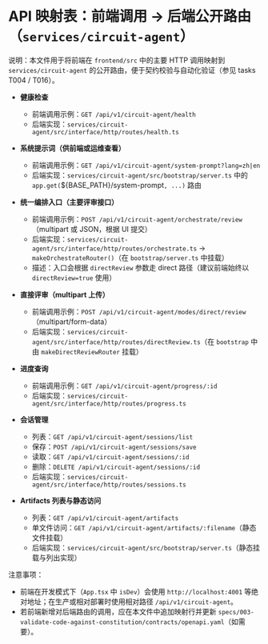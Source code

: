 # API 映射表：前端调用 → 后端公开路由（`services/circuit-agent`）

说明：本文件用于将前端在 `frontend/src` 中的主要 HTTP 调用映射到 `services/circuit-agent` 的公开路由，便于契约校验与自动化验证（参见 tasks T004 / T016）。

- **健康检查**
  - 前端调用示例：`GET /api/v1/circuit-agent/health`
  - 后端实现：`services/circuit-agent/src/interface/http/routes/health.ts`

- **系统提示词（供前端或运维查看）**
  - 前端调用示例：`GET /api/v1/circuit-agent/system-prompt?lang=zh|en`
  - 后端实现：`services/circuit-agent/src/bootstrap/server.ts` 中的 `app.get(`${BASE_PATH}/system-prompt`, ...)` 路由

- **统一编排入口（主要评审接口）**
  - 前端调用示例：`POST /api/v1/circuit-agent/orchestrate/review` （multipart 或 JSON，根据 UI 提交）
  - 后端实现：`services/circuit-agent/src/interface/http/routes/orchestrate.ts` → `makeOrchestrateRouter()`（在 `bootstrap/server.ts` 中挂载）
  - 描述：入口会根据 `directReview` 参数走 direct 路径（建议前端始终以 `directReview=true` 使用）

- **直接评审（multipart 上传）**
  - 前端调用示例：`POST /api/v1/circuit-agent/modes/direct/review`（multipart/form-data）
  - 后端实现：`services/circuit-agent/src/interface/http/routes/directReview.ts`（在 `bootstrap` 中由 `makeDirectReviewRouter` 挂载）

- **进度查询**
  - 前端调用示例：`GET /api/v1/circuit-agent/progress/:id`
  - 后端实现：`services/circuit-agent/src/interface/http/routes/progress.ts`

- **会话管理**
  - 列表：`GET /api/v1/circuit-agent/sessions/list`
  - 保存：`POST /api/v1/circuit-agent/sessions/save`
  - 读取：`GET /api/v1/circuit-agent/sessions/:id`
  - 删除：`DELETE /api/v1/circuit-agent/sessions/:id`
  - 后端实现：`services/circuit-agent/src/interface/http/routes/sessions.ts`

- **Artifacts 列表与静态访问**
  - 列表：`GET /api/v1/circuit-agent/artifacts`
  - 单文件访问：`GET /api/v1/circuit-agent/artifacts/:filename`（静态文件挂载）
  - 后端实现：`services/circuit-agent/src/bootstrap/server.ts`（静态挂载与列出实现）

注意事项：
- 前端在开发模式下（`App.tsx` 中 `isDev`）会使用 `http://localhost:4001` 等绝对地址；在生产或相对部署时使用相对路径 `/api/v1/circuit-agent`。
- 若前端新增对后端路由的调用，应在本文件中追加映射行并更新 `specs/003-validate-code-against-constitution/contracts/openapi.yaml`（如需要）。


